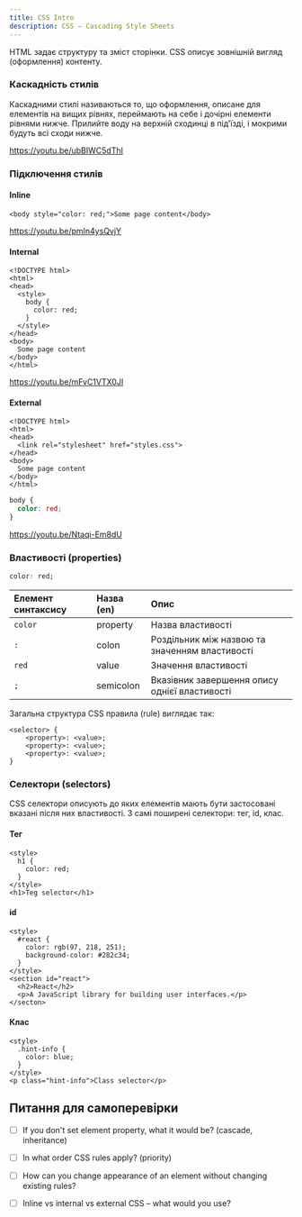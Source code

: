 ```yaml
---
title: CSS Intro
description: CSS – Cascading Style Sheets
---
```


HTML задає структуру та зміст сторінки. CSS описує зовнішній вигляд \(оформлення\) контенту. 

### Каскадність стилів

Каскадними стилі називаються то, що оформлення, описане для елементів на вищих рівнях, переймають на себе і дочірні елементи рівнями нижче.  Прилийте воду на верхній сходинці в під'їзді, і мокрими будуть всі сходи нижче. 

https://youtu.be/ubBIWC5dThI

### Підключення стилів

#### Inline

```markup
<body style="color: red;">Some page content</body>
```

https://youtu.be/pmIn4ysQvjY

#### Internal

```markup
<!DOCTYPE html>
<html>
<head>
  <style>
    body {
      color: red;
    }
  </style>
</head>
<body>
  Some page content
</body>
</html>
```

https://youtu.be/mFvC1VTX0JI

#### External

```markup title="index.html"
<!DOCTYPE html>
<html>
<head>
  <link rel="stylesheet" href="styles.css">
</head>
<body>
  Some page content
</body>
</html>
```

```css  title="styles.css"
body {
  color: red;
}
```

https://youtu.be/Ntaqi-Em8dU

### Властивості \(properties\)

```css
color: red;
```

| Елемент синтаксису | Назва \(en\) | Опис  |
| :--- | :--- | :--- |
| `color` | property | Назва властивості |
| `:` | colon | Роздільник між назвою та значенням властивості |
| `red` | value | Значення властивості |
| `;` | semicolon | Вказівник завершення опису однієї властивості |

Загальна структура CSS правила \(rule\) виглядає так:

```text
<selector> {
    <property>: <value>;
    <property>: <value>;
    <property>: <value>;
}
```

### Селектори \(selectors\)

CSS селектори описують до яких елементів мають бути застосовані вказані після них властивості. 3 самі поширені селектори: тег, id, клас.

#### Тег

```markup
<style>
  h1 {
    color: red;
  }
</style>
<h1>Teg selector</h1>
```

#### id

```markup
<style>
  #react {
    color: rgb(97, 218, 251);
    background-color: #282c34;
  }
</style>
<section id="react">
  <h2>React</h2>
  <p>A JavaScript library for building user interfaces.</p>
</secton>
```

#### Клас

```markup
<style>
  .hint-info {
    color: blue;
  }
</style>
<p class="hint-info">Class selector</p>
```

## Питання для самоперевірки

* [ ] If you don't set element property, what it would be? \(cascade, inheritance\)
* [ ] In what order CSS rules apply? \(priority\)
* [ ] How can you change appearance of an element without changing existing rules?
* [ ] Inline vs internal vs external CSS – what would you use?

